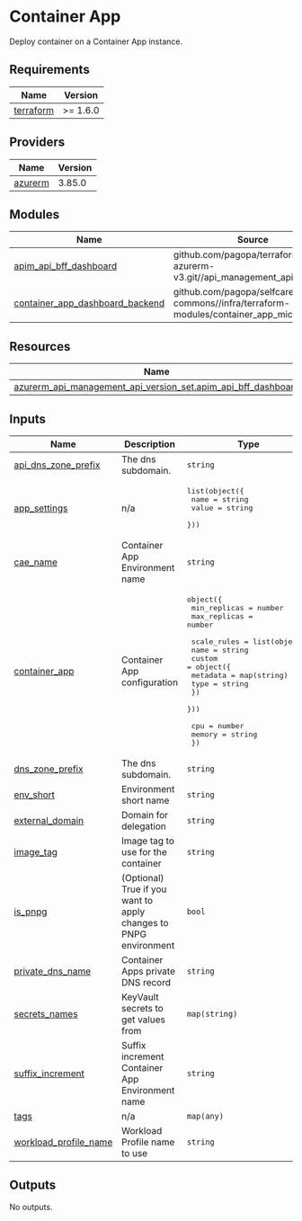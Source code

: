 # Container App

Deploy container on a Container App instance.

<!-- markdownlint-disable -->
<!-- BEGINNING OF PRE-COMMIT-TERRAFORM DOCS HOOK -->
## Requirements

| Name | Version |
|------|---------|
| <a name="requirement_terraform"></a> [terraform](#requirement\_terraform) | >= 1.6.0 |

## Providers

| Name | Version |
|------|---------|
| <a name="provider_azurerm"></a> [azurerm](#provider\_azurerm) | 3.85.0 |

## Modules

| Name | Source | Version |
|------|--------|---------|
| <a name="module_apim_api_bff_dashboard"></a> [apim\_api\_bff\_dashboard](#module\_apim\_api\_bff\_dashboard) | github.com/pagopa/terraform-azurerm-v3.git//api_management_api | v7.50.1 |
| <a name="module_container_app_dashboard_backend"></a> [container\_app\_dashboard\_backend](#module\_container\_app\_dashboard\_backend) | github.com/pagopa/selfcare-commons//infra/terraform-modules/container_app_microservice | main |

## Resources

| Name | Type |
|------|------|
| [azurerm_api_management_api_version_set.apim_api_bff_dashboard](https://registry.terraform.io/providers/hashicorp/azurerm/latest/docs/resources/api_management_api_version_set) | resource |

## Inputs

| Name | Description | Type | Default | Required |
|------|-------------|------|---------|:--------:|
| <a name="input_api_dns_zone_prefix"></a> [api\_dns\_zone\_prefix](#input\_api\_dns\_zone\_prefix) | The dns subdomain. | `string` | `"api.selfcare"` | no |
| <a name="input_app_settings"></a> [app\_settings](#input\_app\_settings) | n/a | <pre>list(object({<br>    name  = string<br>    value = string<br>  }))</pre> | n/a | yes |
| <a name="input_cae_name"></a> [cae\_name](#input\_cae\_name) | Container App Environment name | `string` | `"cae-cp"` | no |
| <a name="input_container_app"></a> [container\_app](#input\_container\_app) | Container App configuration | <pre>object({<br>    min_replicas = number<br>    max_replicas = number<br><br>    scale_rules = list(object({<br>      name = string<br>      custom = object({<br>        metadata = map(string)<br>        type     = string<br>      })<br>    }))<br><br>    cpu    = number<br>    memory = string<br>  })</pre> | n/a | yes |
| <a name="input_dns_zone_prefix"></a> [dns\_zone\_prefix](#input\_dns\_zone\_prefix) | The dns subdomain. | `string` | `"selfcare"` | no |
| <a name="input_env_short"></a> [env\_short](#input\_env\_short) | Environment short name | `string` | n/a | yes |
| <a name="input_external_domain"></a> [external\_domain](#input\_external\_domain) | Domain for delegation | `string` | `"pagopa.it"` | no |
| <a name="input_image_tag"></a> [image\_tag](#input\_image\_tag) | Image tag to use for the container | `string` | `"latest"` | no |
| <a name="input_is_pnpg"></a> [is\_pnpg](#input\_is\_pnpg) | (Optional) True if you want to apply changes to PNPG environment | `bool` | `false` | no |
| <a name="input_private_dns_name"></a> [private\_dns\_name](#input\_private\_dns\_name) | Container Apps private DNS record | `string` | n/a | yes |
| <a name="input_secrets_names"></a> [secrets\_names](#input\_secrets\_names) | KeyVault secrets to get values from | `map(string)` | n/a | yes |
| <a name="input_suffix_increment"></a> [suffix\_increment](#input\_suffix\_increment) | Suffix increment Container App Environment name | `string` | `""` | no |
| <a name="input_tags"></a> [tags](#input\_tags) | n/a | `map(any)` | n/a | yes |
| <a name="input_workload_profile_name"></a> [workload\_profile\_name](#input\_workload\_profile\_name) | Workload Profile name to use | `string` | `null` | no |

## Outputs

No outputs.
<!-- END OF PRE-COMMIT-TERRAFORM DOCS HOOK -->